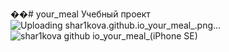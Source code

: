 ��#   y o u r _ m e a l 
 
 Учебный проект
![Uploading shar1kova.github.io_your_meal_.png…]()
![shar1kova github io_your_meal_(iPhone SE)](https://github.com/shar1kova/your_meal/assets/132005538/44d9fd67-6dd0-46fc-815e-95e806d035a1)
